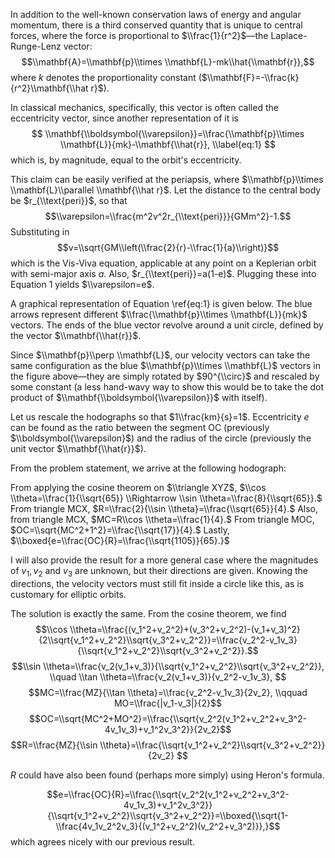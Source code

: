 In addition to the well-known conservation laws of energy and angular momentum, there is a third conserved quantity that is unique to central forces, where the force is proportional to $\\frac{1}{r^2}$—the Laplace-Runge-Lenz vector:
$$\\mathbf{A}=\\mathbf{p}\\times \\mathbf{L}-mk\\hat{\\mathbf{r}},$$
where $k$ denotes the proportionality constant ($\\mathbf{F}=-\\frac{k}{r^2}\\mathbf{\\hat r}$). 

In classical mechanics, specifically, this vector is often called the eccentricity vector, since another representation of it is
$$
    \\mathbf{\\boldsymbol{\\varepsilon}}=\\frac{\\mathbf{p}\\times \\mathbf{L}}{mk}-\\mathbf{\\hat{r}},
    \\label{eq:1}
$$
which is, by magnitude, equal to the orbit's eccentricity.

This claim can be easily verified at the periapsis, where $\\mathbf{p}\\times \\mathbf{L}\\parallel \\mathbf{\\hat r}$. Let the distance to the central body be $r_{\\text{peri}}$, so that $$\\varepsilon=\\frac{m^2v^2r_{\\text{peri}}}{GMm^2}-1.$$ Substituting in $$v=\\sqrt{GM\\left(\\frac{2}{r}-\\frac{1}{a}\\right)}$$ which is the Vis-Viva equation, applicable at any point on a Keplerian orbit with semi-major axis $a$. Also, $r_{\\text{peri}}=a(1-e)$. Plugging these into Equation 1 yields $\\varepsilon=e$.


A graphical representation of Equation \\ref{eq:1} is given below. The blue arrows represent different $\\frac{\\mathbf{p}\\times \\mathbf{L}}{mk}$ vectors. The ends of the blue vector revolve around a unit circle, defined by the vector $\\mathbf{\\hat{r}}$.

Since $\\mathbf{p}\\perp \\mathbf{L}$, our velocity vectors can take the same configuration as the blue $\\mathbf{p}\\times \\mathbf{L}$ vectors in the figure above—they are simply rotated by $90^{\\circ}$ and rescaled by some constant (a less hand-wavy way to show this would be to take the dot product of $\\mathbf{\\boldsymbol{\\varepsilon}}$ with itself).

Let us rescale the hodographs so that $1\\frac{km}{s}=1$. Eccentricity $e$ can be found as the ratio between the segment OC (previously $\\boldsymbol{\\varepsilon}$) and the radius of the circle (previously the unit vector $\\mathbf{\\hat{r}}$).

From the problem statement, we arrive at the following hodograph:

From applying the cosine theorem on $\\triangle XYZ$, 
$\\cos \\theta=\\frac{1}{\\sqrt{65}} \\Rightarrow \\sin \\theta=\\frac{8}{\\sqrt{65}}.$
From triangle MCX, 
$R=\\frac{2}{\\sin \\theta}=\\frac{\\sqrt{65}}{4}.$ 
Also, from triangle MCX, 
$MC=R\\cos \\theta=\\frac{1}{4}.$ 
From triangle MOC, 
$OC=\\sqrt{MC^2+1^2}=\\frac{\\sqrt{17}}{4}.$ 
Lastly, 
$\\boxed{e=\\frac{OC}{R}=\\frac{\\sqrt{1105}}{65}.}$

I will also provide the result for a more general case where the magnitudes of $v_1, v_2$ and $v_3$ are unknown, but their directions are given. Knowing the directions, the velocity vectors must still fit inside a circle like this, as is customary for elliptic orbits.
    
The solution is exactly the same. From the cosine theorem, we find $$\\cos \\theta=\\frac{(v_1^2+v_2^2)+(v_3^2+v_2^2)-(v_1+v_3)^2}{2\\sqrt{v_1^2+v_2^2}\\sqrt{v_3^2+v_2^2}}=\\frac{v_2^2-v_1v_3}{\\sqrt{v_1^2+v_2^2}\\sqrt{v_3^2+v_2^2}}.$$
    $$\\sin \\theta=\\frac{v_2(v_1+v_3)}{\\sqrt{v_1^2+v_2^2}\\sqrt{v_3^2+v_2^2}}, \\quad \\tan \\theta=\\frac{v_2(v_1+v_3)}{v_2^2-v_1v_3}, $$
$$MC=\\frac{MZ}{\\tan \\theta}=\\frac{v_2^2-v_1v_3}{2v_2}, \\qquad MO=\\frac{|v_1-v_3|}{2}$$
$$OC=\\sqrt{MC^2+MO^2}=\\frac{\\sqrt{v_2^2(v_1^2+v_2^2+v_3^2-4v_1v_3)+v_1^2v_3^2}}{2v_2}$$
$$R=\\frac{MZ}{\\sin \\theta}=\\frac{\\sqrt{v_1^2+v_2^2}\\sqrt{v_3^2+v_2^2}}{2v_2}
$$

$R$ could have also been found (perhaps more simply) using Heron's formula.

$$e=\\frac{OC}{R}=\\frac{\\sqrt{v_2^2(v_1^2+v_2^2+v_3^2-4v_1v_3)+v_1^2v_3^2}}{\\sqrt{v_1^2+v_2^2}\\sqrt{v_3^2+v_2^2}}=\\boxed{\\sqrt{1-\\frac{4v_1v_2^2v_3}{(v_1^2+v_2^2)(v_2^2+v_3^2)}},}$$
which agrees nicely with our previous result.
